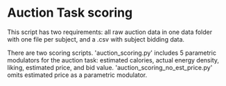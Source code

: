 # Auction Task scoring
This script has two requirements: all raw auction data in one data folder with one file per subject, and a .csv with subject bidding data.

There are two scoring scripts. 'auction_scoring.py' includes 5 parametric modulators for the auction task: estimated calories, actual energy density, liking, estimated price, and bid value. 'auction_scoring_no_est_price.py' omits estimated price as a parametric modulator.
